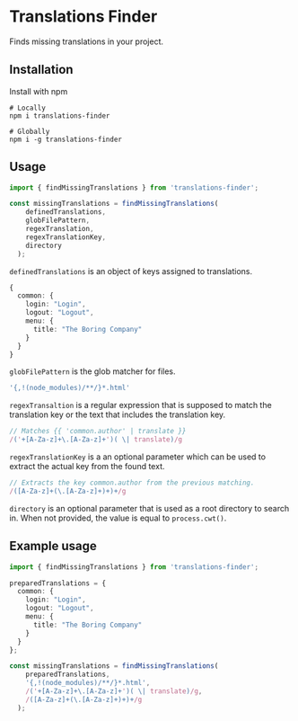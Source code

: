 # Translations Finder
Finds missing translations in your project.

## Installation
Install with npm
```shell script
# Locally
npm i translations-finder

# Globally
npm i -g translations-finder
```

## Usage
```typescript
import { findMissingTranslations } from 'translations-finder';

const missingTranslations = findMissingTranslations(
    definedTranslations,
    globFilePattern,
    regexTranslation,
    regexTranslationKey,
    directory
  );
```

``definedTranslations`` is an object of keys assigned to translations.
```typescript
{
  common: {
    login: "Login",
    logout: "Logout",
    menu: {
      title: "The Boring Company"
    }
  }
}
```

``globFilePattern`` is the glob matcher for files.
```typescript
'{,!(node_modules)/**/}*.html'
```

``regexTransaltion`` is a regular expression that is supposed to match the translation key or the text that includes the translation key.
```typescript
// Matches {{ 'common.author' | translate }}
/('+[A-Za-z]+\.[A-Za-z]+')( \| translate)/g
```

``regexTranslationKey`` is a an optional parameter which can be used to extract the actual key from the found text.
```js
// Extracts the key common.author from the previous matching.
/([A-Za-z]+(\.[A-Za-z]+)+)+/g
```

``directory`` is an optional parameter that is used as a root directory to search in. When not provided, the value is equal to ``process.cwt()``. 

## Example usage

```typescript
import { findMissingTranslations } from 'translations-finder';

preparedTranslations = {
  common: {
    login: "Login",
    logout: "Logout",
    menu: {
      title: "The Boring Company"
    }
  }
};

const missingTranslations = findMissingTranslations(
    preparedTranslations,
    '{,!(node_modules)/**/}*.html',
    /('+[A-Za-z]+\.[A-Za-z]+')( \| translate)/g,
    /([A-Za-z]+(\.[A-Za-z]+)+)+/g
  );
```

